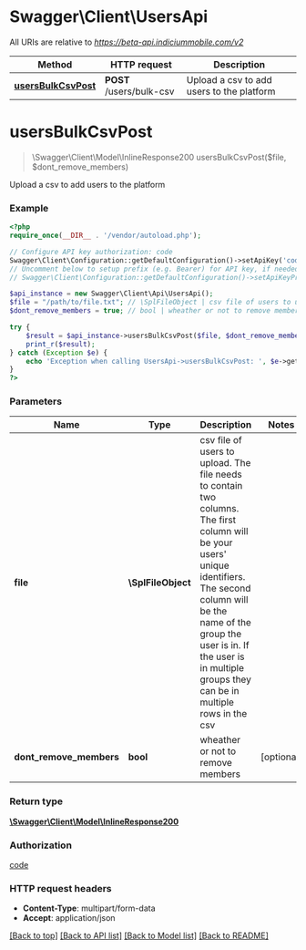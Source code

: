 # Swagger\Client\UsersApi

All URIs are relative to *https://beta-api.indiciummobile.com/v2*

Method | HTTP request | Description
------------- | ------------- | -------------
[**usersBulkCsvPost**](UsersApi.md#usersBulkCsvPost) | **POST** /users/bulk-csv | Upload a csv to add users to the platform


# **usersBulkCsvPost**
> \Swagger\Client\Model\InlineResponse200 usersBulkCsvPost($file, $dont_remove_members)

Upload a csv to add users to the platform

### Example
```php
<?php
require_once(__DIR__ . '/vendor/autoload.php');

// Configure API key authorization: code
Swagger\Client\Configuration::getDefaultConfiguration()->setApiKey('code', 'YOUR_API_KEY');
// Uncomment below to setup prefix (e.g. Bearer) for API key, if needed
// Swagger\Client\Configuration::getDefaultConfiguration()->setApiKeyPrefix('code', 'Bearer');

$api_instance = new Swagger\Client\Api\UsersApi();
$file = "/path/to/file.txt"; // \SplFileObject | csv file of users to upload. The file needs to contain two columns. The first column will be your users' unique identifiers. The second column will be the name of the group the user is in. If the user is in multiple groups they can be in multiple rows in the csv
$dont_remove_members = true; // bool | wheather or not to remove members

try {
    $result = $api_instance->usersBulkCsvPost($file, $dont_remove_members);
    print_r($result);
} catch (Exception $e) {
    echo 'Exception when calling UsersApi->usersBulkCsvPost: ', $e->getMessage(), PHP_EOL;
}
?>
```

### Parameters

Name | Type | Description  | Notes
------------- | ------------- | ------------- | -------------
 **file** | **\SplFileObject**| csv file of users to upload. The file needs to contain two columns. The first column will be your users&#39; unique identifiers. The second column will be the name of the group the user is in. If the user is in multiple groups they can be in multiple rows in the csv |
 **dont_remove_members** | **bool**| wheather or not to remove members | [optional]

### Return type

[**\Swagger\Client\Model\InlineResponse200**](../Model/InlineResponse200.md)

### Authorization

[code](../../README.md#code)

### HTTP request headers

 - **Content-Type**: multipart/form-data
 - **Accept**: application/json

[[Back to top]](#) [[Back to API list]](../../README.md#documentation-for-api-endpoints) [[Back to Model list]](../../README.md#documentation-for-models) [[Back to README]](../../README.md)


